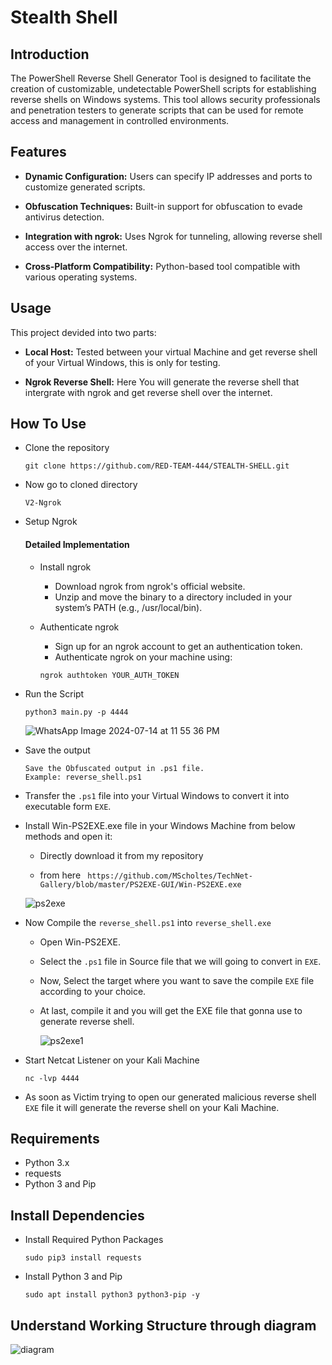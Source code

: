 # Stealth Shell

##  Introduction
The PowerShell Reverse Shell Generator Tool is designed to facilitate the creation of customizable, undetectable PowerShell scripts for establishing reverse shells on Windows systems. This tool allows security professionals and penetration testers to generate scripts that can be used for remote access and management in controlled environments.


##  Features

 - **Dynamic Configuration:**  Users can specify IP addresses and ports to customize generated scripts.

 - **Obfuscation Techniques:** Built-in support for obfuscation to evade antivirus detection.

 - **Integration with ngrok:** Uses Ngrok for tunneling, allowing reverse shell access over the internet.

 - **Cross-Platform Compatibility:** Python-based tool compatible with various operating systems.


##  Usage
   This project devided into two parts:

- **Local Host:**    Tested between your virtual Machine and get reverse shell of your Virtual Windows, this is only for testing.
   
- **Ngrok Reverse Shell:**    Here You will generate the reverse shell that intergrate with ngrok and get reverse shell over the internet.


##  How To Use

  - Clone the repository
    
     ```
     git clone https://github.com/RED-TEAM-444/STEALTH-SHELL.git
     ```

  - Now go to cloned directory

    ```
    V2-Ngrok
    ```

  - Setup Ngrok
    #### Detailed Implementation
    - Install ngrok
      
        - Download ngrok from ngrok's official website.
        - Unzip and move the binary to a directory included in your system’s PATH (e.g., /usr/local/bin).

    -  Authenticate ngrok
   
       - Sign up for an ngrok account to get an authentication token.
       - Authenticate ngrok on your machine using:
         
        ```
        ngrok authtoken YOUR_AUTH_TOKEN
        ```
- Run the Script

  ```
  python3 main.py -p 4444
  ```

  ![WhatsApp Image 2024-07-14 at 11 55 36 PM](https://github.com/user-attachments/assets/64e6e9b8-2c06-4563-b214-44d56050bfcd)

 
 - Save the output

   ```
   Save the Obfuscated output in .ps1 file.
   Example: reverse_shell.ps1
   ```
 - Transfer the ```.ps1``` file into your Virtual Windows to convert it into executable form ```EXE```.

 - Install Win-PS2EXE.exe file in your Windows Machine from below methods and open it:

    - Directly download it from my repository
      
    - from here ``` https://github.com/MScholtes/TechNet-Gallery/blob/master/PS2EXE-GUI/Win-PS2EXE.exe```


    ![ps2exe](https://github.com/user-attachments/assets/c3a94ed7-f76c-4f2a-b1f4-7eb1f5f5a26a)
 
 - Now Compile the ```reverse_shell.ps1``` into ```reverse_shell.exe```

    - Open Win-PS2EXE.
      
    - Select the ```.ps1``` file in Source file that we will going to convert in ```EXE```.
      
    - Now, Select the target where you want to save the compile ```EXE``` file according to your choice.

    - At last, compile it and you will get the EXE file that gonna use to generate reverse shell.

      ![ps2exe1](https://github.com/user-attachments/assets/05e4f63f-cd04-49e4-928c-9de57ab80534)

 - Start Netcat Listener on your Kali Machine

      
       nc -lvp 4444

- As soon as Victim trying to open our generated malicious reverse shell ```EXE``` file it will generate the reverse shell on your Kali Machine.


## Requirements

 - Python 3.x
 - requests
 - Python 3 and Pip

## Install Dependencies

 - Install Required Python Packages
   ```
   sudo pip3 install requests
   ```
 - Install Python 3 and Pip
   ```
   sudo apt install python3 python3-pip -y
   ```



##  Understand Working Structure through diagram



![diagram ](https://github.com/user-attachments/assets/d9334e73-e004-4301-b612-319f7ede06fd)
